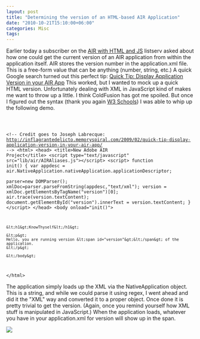 ```yaml
---
layout: post
title: "Determining the version of an HTML-based AIR Application"
date: "2010-10-21T15:10:00+06:00"
categories: Misc 
tags: 
---
```


Earlier today a subscriber on the <a href="http://groups.google.com/group/air-html-js">AIR with HTML and JS</a> listserv asked about how one could get the current version of an AIR application from within the application itself. AIR stores the version number in the application.xml file. This is a free-form value that can be anything (number, string, etc.) A quick Google search turned out this perfect tip: <a href="http://inflagrantedelicto.memoryspiral.com/2009/02/quick-tip-display-application-version-in-your-air-app/">Quick Tip: Display Application Version in your AIR App</a> This worked, but I wanted to mock up a quick HTML version. Unfortunately dealing with XML in JavaScript kind of makes me want to throw up a little. I think ColdFusion has got me spoiled. But once I figured out the syntax (thank you again <a href="http://www.w3schools.com/Xml/xml_dom.asp">W3 Schools</a>) I was able to whip up the following demo.
<!--more-->
<p/>

<code>

&lt;!--
Credit goes to Joseph Labrecque: http://inflagrantedelicto.memoryspiral.com/2009/02/quick-tip-display-application-version-in-your-air-app/
--&gt;
&lt;html&gt;
    &lt;head&gt;
        &lt;title&gt;New Adobe AIR Project&lt;/title&gt;
        &lt;script type="text/javascript" src="lib/air/AIRAliases.js"&gt;&lt;/script&gt;
        &lt;script&gt;
		function init() {
			var appdesc = air.NativeApplication.nativeApplication.applicationDescriptor;			
			parser=new DOMParser();
			xmlDoc=parser.parseFromString(appdesc,"text/xml");
			version = xmlDoc.getElementsByTagName("version")[0];
			air.trace(version.textContent);
			document.getElementById("version").innerText = version.textContent;
		}
		&lt;/script&gt;
    &lt;/head&gt;
    &lt;body onload="init()"&gt;
	
	&lt;h1&gt;KnowThyself&lt;/h1&gt;
	
	&lt;p&gt;
	Hello, you are running version &lt;span id="version"&gt;&lt;/span&gt; of the application.
	&lt;/p&gt;
	
    &lt;/body&gt;
&lt;/html&gt;
</code>

<p/>

The application simply loads up the XML via the NativeApplication object. This is a string, and while we could parse it using regex, I went ahead and did it the "XML" way and converted it to a proper object. Once done it is pretty trivial to get the version. (Again, once you remind yourself how XML stuff is manipulated in JavaScript.) When the application loads, whatever you have in your application.xml for version will show up in the span.

<p/>

<img src="https://static.raymondcamden.com/images/screen21.png" />

<p/>